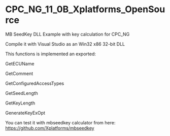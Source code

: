 # CPC_NG_11_0B_Xplatforms_OpenSource

MB SeedKey DLL Example with key calculation for CPC_NG

Compile it with Visual Studio as an Win32 x86 32-bit DLL

This functions is implemented an exported:

GetECUName

GetComment

GetConfiguredAccessTypes 

GetSeedLength 

GetKeyLength 

GenerateKeyExOpt


You can test it with mbseedkey calculator from here: https://github.com/Xplatforms/mbseedkey
